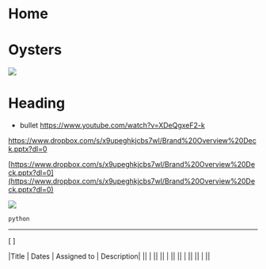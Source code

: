 # Home

# Oysters

![](https://paper-attachments.dropbox.com/s_559081043868C6A2B1C112786DE7B3689869CB4F30E7219E9C74864B7B639E34_1619258053876_damp_patches.jpg)

# Heading
- bullet 
https://www.youtube.com/watch?v=XDeQgxeF2-k

https://www.dropbox.com/s/x9upeghkjcbs7wl/Brand%20Overview%20Deck.pptx?dl=0


[https://www.dropbox.com/s/x9upeghkjcbs7wl/Brand%20Overview%20Deck.pptx?dl=0](https://www.dropbox.com/s/x9upeghkjcbs7wl/Brand%20Overview%20Deck.pptx?dl=0)

![](https://www.dropbox.com/s/389nmjibzteq7wd/IMG_20190324_135723_HDR%20%281%29.jpg?raw=1)

    python


----------


[ ] 


|Title | Dates | Assigned to | Description|
||  |  ||
||  |  ||
||  |  ||
||  |  ||



